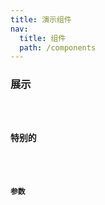 ```yaml
---
title: 演示组件
nav:
  title: 组件
  path: /components
---
```


### 展示

<code src="./demo/basic.tsx" />

### 特别的

<code src="./demo/special.tsx" />

### 参数
